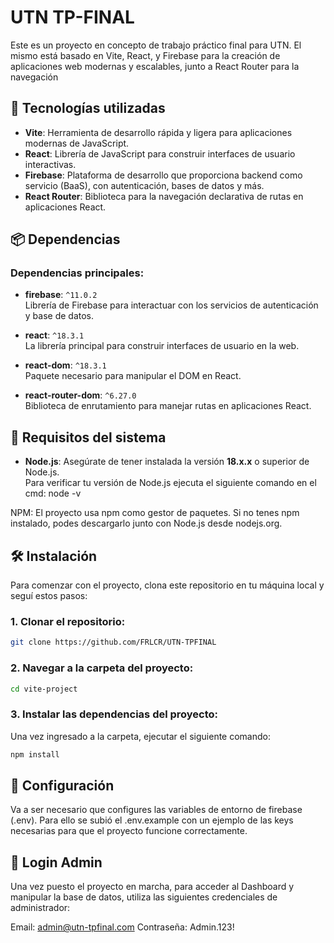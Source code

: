 # UTN TP-FINAL

Este es un proyecto en concepto de trabajo práctico final para UTN.
El mismo está basado en Vite, React, y Firebase para la creación de aplicaciones web modernas y escalables, junto a React Router para la navegación

## 🚀 Tecnologías utilizadas

- **Vite**: Herramienta de desarrollo rápida y ligera para aplicaciones modernas de JavaScript.
- **React**: Librería de JavaScript para construir interfaces de usuario interactivas.
- **Firebase**: Plataforma de desarrollo que proporciona backend como servicio (BaaS), con autenticación, bases de datos y más.
- **React Router**: Biblioteca para la navegación declarativa de rutas en aplicaciones React.

## 📦 Dependencias

### Dependencias principales:
- **firebase**: `^11.0.2`  
Librería de Firebase para interactuar con los servicios de autenticación y base de datos.

- **react**: `^18.3.1`  
La librería principal para construir interfaces de usuario en la web.

- **react-dom**: `^18.3.1`  
Paquete necesario para manipular el DOM en React.

- **react-router-dom**: `^6.27.0`  
Biblioteca de enrutamiento para manejar rutas en aplicaciones React.


## 🔧 Requisitos del sistema

- **Node.js**: Asegúrate de tener instalada la versión **18.x.x** o superior de Node.js.  
Para verificar tu versión de Node.js ejecuta el siguiente comando en el cmd: node -v

NPM: El proyecto usa npm como gestor de paquetes. Si no tenes npm instalado, podes descargarlo junto con Node.js desde nodejs.org.


## 🛠 Instalación


Para comenzar con el proyecto, clona este repositorio en tu máquina local y seguí estos pasos:

### 1. Clonar el repositorio:

```bash
git clone https://github.com/FRLCR/UTN-TPFINAL
```

### 2. Navegar a la carpeta del proyecto:

```bash
cd vite-project
```

### 3. Instalar las dependencias del proyecto:

Una vez ingresado a la carpeta, ejecutar el siguiente comando:

```bash
npm install
```

## 🔧 Configuración

Va a ser necesario que configures las variables de entorno de firebase (.env). Para ello se subió el .env.example con un ejemplo de las keys necesarias para que el proyecto funcione correctamente.   


## 🔑 Login Admin

Una vez puesto el proyecto en marcha, para acceder al Dashboard y manipular la base de datos, utiliza las siguientes credenciales de administrador:

Email: admin@utn-tpfinal.com
Contraseña: Admin.123!